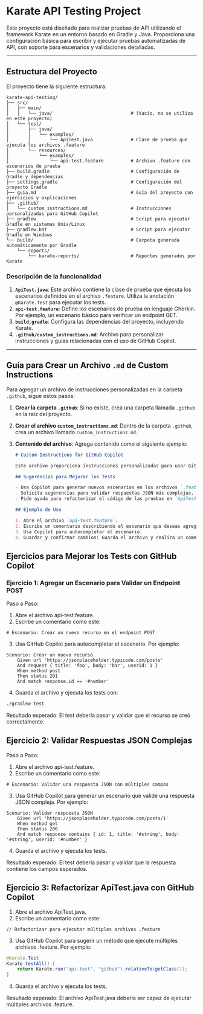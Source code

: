 # Karate API Testing Project

Este proyecto está diseñado para realizar pruebas de API utilizando el framework Karate en un entorno basado en Gradle y Java. Proporciona una configuración básica para escribir y ejecutar pruebas automatizadas de API, con soporte para escenarios y validaciones detalladas.

---

## Estructura del Proyecto

El proyecto tiene la siguiente estructura:

```
karate-api-testing/
├── src/
│   ├── main/
│   │   └── java/                             # (Vacío, no se utiliza en este proyecto)
│   └── test/
│       ├── java/
│       │   └── examples/
│       │       └── ApiTest.java              # Clase de prueba que ejecuta los archivos .feature
│       └── resources/
│           └── examples/
│               └── api-test.feature          # Archivo .feature con escenarios de prueba
├── build.gradle                              # Configuración de Gradle y dependencias
├── settings.gradle                           # Configuración del proyecto Gradle
├── guia.md                                   # Guía del proyecto con ejercicios y explicaciones
├── .github/
│   └── custom_instructions.md                # Instrucciones personalizadas para GitHub Copilot
├── gradlew                                   # Script para ejecutar Gradle en sistemas Unix/Linux
├── gradlew.bat                               # Script para ejecutar Gradle en Windows
└── build/                                    # Carpeta generada automáticamente por Gradle
    └── reports/
        └── karate-reports/                   # Reportes generados por Karate
```



### Descripción de la funcionalidad

1. **`ApiTest.java`**: Este archivo contiene la clase de prueba que ejecuta los escenarios definidos en el archivo `.feature`. Utiliza la anotación `@Karate.Test` para ejecutar los tests.
2. **`api-test.feature`**: Define los escenarios de prueba en lenguaje Gherkin. Por ejemplo, un escenario básico para verificar un endpoint GET.
3. **`build.gradle`**: Configura las dependencias del proyecto, incluyendo Karate.
4. **`.github/custom_instructions.md`**: Archivo para personalizar instrucciones y guías relacionadas con el uso de GitHub Copilot.

---

## Guía para Crear un Archivo `.md` de Custom Instructions

Para agregar un archivo de instrucciones personalizadas en la carpeta `.github`, sigue estos pasos:

1. **Crear la carpeta `.github`**:
   Si no existe, crea una carpeta llamada `.github` en la raíz del proyecto.

2. **Crear el archivo `custom_instructions.md`**:
   Dentro de la carpeta `.github`, crea un archivo llamado `custom_instructions.md`.

3. **Contenido del archivo**:
   Agrega contenido como el siguiente ejemplo:

   ```md
   # Custom Instructions for GitHub Copilot

   Este archivo proporciona instrucciones personalizadas para usar GitHub Copilot en este proyecto.

   ## Sugerencias para Mejorar los Tests

   - Usa Copilot para generar nuevos escenarios en los archivos `.feature`.
   - Solicita sugerencias para validar respuestas JSON más complejas.
   - Pide ayuda para refactorizar el código de las pruebas en `ApiTest.java`.

   ## Ejemplo de Uso

   1. Abre el archivo `api-test.feature`.
   2. Escribe un comentario describiendo el escenario que deseas agregar.
   3. Usa Copilot para autocompletar el escenario.
   4. Guardar y confirmar cambios: Guarda el archivo y realiza un commit para agregarlo al repositorio.


## Ejercicios para Mejorar los Tests con GitHub Copilot

### Ejercicio 1: Agregar un Escenario para Validar un Endpoint POST
Paso a Paso:

1. Abre el archivo api-test.feature.
2. Escribe un comentario como este:

```gherkin
# Escenario: Crear un nuevo recurso en el endpoint POST
```
3. Usa GitHub Copilot para autocompletar el escenario. Por ejemplo:


```gherkin
Scenario: Crear un nuevo recurso
    Given url 'https://jsonplaceholder.typicode.com/posts'
    And request { title: 'foo', body: 'bar', userId: 1 }
    When method post
    Then status 201
    And match response.id == '#number'
```
4. Guarda el archivo y ejecuta los tests con:

```cmd
./gradlew test
```
Resultado esperado: El test debería pasar y validar que el recurso se creó correctamente.

## Ejercicio 2: Validar Respuestas JSON Complejas
Paso a Paso:

1. Abre el archivo api-test.feature.
2. Escribe un comentario como este:

```gherkin
# Escenario: Validar una respuesta JSON con múltiples campos
```
3. Usa GitHub Copilot para generar un escenario que valide una respuesta JSON compleja. Por ejemplo:

```gherkin
Scenario: Validar respuesta JSON
    Given url 'https://jsonplaceholder.typicode.com/posts/1'
    When method get
    Then status 200
    And match response contains { id: 1, title: '#string', body: '#string', userId: '#number' }
```
4. Guarda el archivo y ejecuta los tests.

Resultado esperado: El test debería pasar y validar que la respuesta contiene los campos esperados.


## Ejercicio 3: Refactorizar ApiTest.java con GitHub Copilot

1. Abre el archivo ApiTest.java.
2. Escribe un comentario como este:

```gherkin
// Refactorizar para ejecutar múltiples archivos .feature
```
3. Usa GitHub Copilot para sugerir un método que ejecute múltiples archivos .feature. Por ejemplo:

```java
@Karate.Test
Karate testAll() {
    return Karate.run("api-test", "github").relativeTo(getClass());
}
```
4. Guarda el archivo y ejecuta los tests.

Resultado esperado: El archivo ApiTest.java debería ser capaz de ejecutar múltiples archivos .feature.
